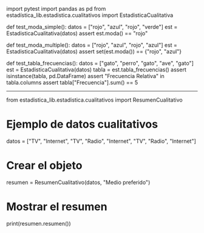 import pytest
import pandas as pd
from estadística_lib.estadistica.cualitativos import EstadisticaCualitativa

def test_moda_simple():
    datos = ["rojo", "azul", "rojo", "verde"]
    est = EstadisticaCualitativa(datos)
    assert est.moda() == "rojo"

def test_moda_multiple():
    datos = ["rojo", "azul", "rojo", "azul"]
    est = EstadisticaCualitativa(datos)
    assert set(est.moda()) == {"rojo", "azul"}

def test_tabla_frecuencias():
    datos = ["gato", "perro", "gato", "ave", "gato"]
    est = EstadisticaCualitativa(datos)
    tabla = est.tabla_frecuencias()
    assert isinstance(tabla, pd.DataFrame)
    assert "Frecuencia Relativa" in tabla.columns
    assert tabla["Frecuencia"].sum() == 5

-----------

from estadistica_lib.estadistica.cualitativos import ResumenCualitativo

# Ejemplo de datos cualitativos
datos = ["TV", "Internet", "TV", "Radio", "Internet", "TV", "Radio", "Internet"]

# Crear el objeto
resumen = ResumenCualitativo(datos, "Medio preferido")

# Mostrar el resumen
print(resumen.resumen())